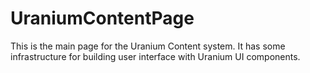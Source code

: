 # UraniumContentPage

This is the main page for the Uranium Content system. It has some infrastructure for building user interface with Uranium UI components.